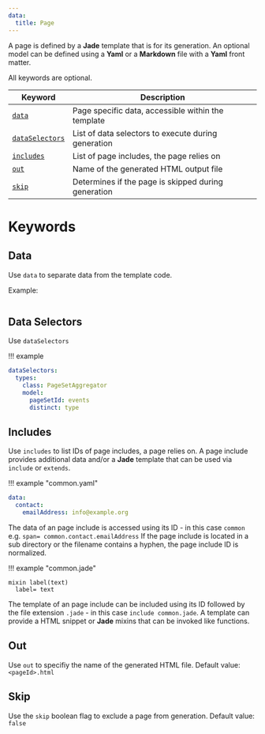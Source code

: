 ```yaml
---
data:
  title: Page
---
```


A page is defined by a **Jade** template that is for its generation.
An optional model can be defined using a **Yaml** or a **Markdown** file with a **Yaml** front matter.

All keywords are optional.

| Keyword                            | Description                                         |
|------------------------------------|-----------------------------------------------------|
| [`data`](#data)                    | Page specific data, accessible within the template  |
| [`dataSelectors`](#data-selectors) | List of data selectors to execute during generation |
| [`includes`](#includes)            | List of page includes, the page relies on           |
| [`out`](#out)                      | Name of the generated HTML output file              |
| [`skip`](#skip)                    | Determines if the page is skipped during generation |

# Keywords

## Data
Use `data` to separate data from the template code.

Example:

``` yaml
```

## Data Selectors
Use `dataSelectors`

!!! example

``` yaml
dataSelectors:
  types:
    class: PageSetAggregator
    model:
      pageSetId: events
      distinct: type
```

## Includes
Use `includes` to list IDs of page includes, a page relies on.
A page include provides additional data and/or a **Jade** template that can be used via `include` or `extends`.

!!! example "common.yaml"

``` yaml
data:
  contact:
    emailAddress: info@example.org
```

The data of an page include is accessed using its ID - in this case `common` e.g. `span= common.contact.emailAddress`
If the page include is located in a sub directory or the filename contains a hyphen, the page include ID is normalized.

!!! example "common.jade"

``` pug
mixin label(text)
  label= text
```

The template of an page include can be included using its ID followed by the file extension `.jade` - in this case `include common.jade`.
A template can provide a HTML snippet or **Jade** mixins that can be invoked like functions.

## Out
Use `out` to specifiy the name of the generated HTML file.
Default value: `<pageId>.html`

## Skip
Use the `skip` boolean flag to exclude a page from generation.
Default value: `false`
